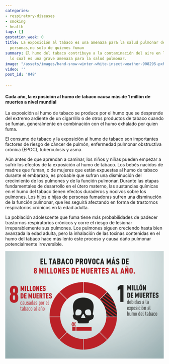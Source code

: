 ```yaml
---
categories:
- respiratory-diseases
- smoking
- health
tags: []
gestation_week: 0
title: La exposición al tabaco es una amenaza para la salud pulmonar de todas las
  personas,no solo de quienes fuman
summary: El humo del tabaco contribuye a la contaminación del aire en lugares cerrados,
  lo cual es una grave amenaza para la salud pulmonar.
image: "/assets/images/hand-snow-winter-white-insect-weather-908295-pxhere-com.jpg"
video: ''
post_id: '048'

---
```

#### Cada año, la exposición al humo de tabaco causa más de 1 millón de muertes a nivel mundial

La exposición al humo de tabaco se produce por el humo que se desprende del extremo ardiente de un cigarrillo o de otros productos de tabaco cuando se fuman, generalmente en combinación con el humo exhalado por quien fuma.

El consumo de tabaco y la exposición al humo de tabaco son importantes factores de riesgo de cáncer de pulmón, enfermedad pulmonar obstructiva crónica (EPOC), tuberculosis y asma.

Aún antes de que aprendan a caminar, los niños y niñas pueden empezar a sufrir los efectos de la exposición al humo de tabaco. Los bebés nacidos de madres que fuman, o de mujeres que están expuestas al humo de tabaco durante el embarazo, es probable que sufran una disminución del crecimiento de los pulmones y de la función pulmonar. Durante las etapas fundamentales de desarrollo en el útero materno, las sustancias químicas en el humo del tabaco tienen efectos duraderos y nocivos sobre los pulmones. Los hijos e hijas de personas fumadoras sufren una disminución de la función pulmonar, que les seguirá afectando en forma de trastornos respiratorios crónicos en la edad adulta.

La población adolescente que fuma tiene más probabilidades de padecer trastornos respiratorios crónicos y corre el riesgo de lesionar irreparablemente sus pulmones. Los pulmones siguen creciendo hasta bien avanzada la edad adulta, pero la inhalación de las toxinas contenidas en el humo del tabaco hace más lento este proceso y causa daño pulmonar potencialmente irreversible.

![](/assets/images/tabaco_muertes.png)